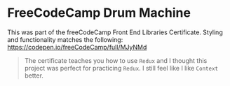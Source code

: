 # FreeCodeCamp Drum Machine

This was part of the freeCodeCamp Front End Libraries Certificate. Styling and functionality matches the following: https://codepen.io/freeCodeCamp/full/MJyNMd

> The certificate teaches you how to use `Redux` and I thought this project was perfect for practicing `Redux`. I still feel like I like `Context` better.
